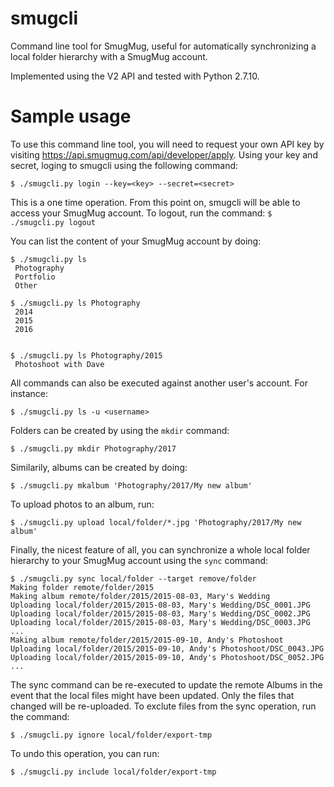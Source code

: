 # smugcli
Command line tool for SmugMug, useful for automatically synchronizing a local folder hierarchy with a SmugMug account.

Implemented using the V2 API and tested with Python 2.7.10.

# Sample usage

To use this command line tool, you will need to request your own API key by visiting https://api.smugmug.com/api/developer/apply. Using your key and secret, loging to smugcli using the following command:
```
$ ./smugcli.py login --key=<key> --secret=<secret>
```

This is a one time operation. From this point on, smugcli will be able to access your SmugMug account. To logout, run the command: `$ ./smugcli.py logout`

You can list the content of your SmugMug account by doing:
```
$ ./smugcli.py ls
 Photography
 Portfolio
 Other
 
$ ./smugcli.py ls Photography
 2014
 2015
 2016

 
$ ./smugcli.py ls Photography/2015
 Photoshoot with Dave
```
All commands can also be executed against another user's account. For instance:
```
$ ./smugcli.py ls -u <username>
```

Folders can be created by using the `mkdir` command:
```
$ ./smugcli.py mkdir Photography/2017
```

Similarily, albums can be created by doing:
```
$ ./smugcli.py mkalbum 'Photography/2017/My new album'
```

To upload photos to an album, run:
```
$ ./smugcli.py upload local/folder/*.jpg 'Photography/2017/My new album'
```

Finally, the nicest feature of all, you can synchronize a whole local folder hierarchy to your SmugMug account using the `sync` command:
```
$ ./smugcli.py sync local/folder --target remove/folder
Making folder remote/folder/2015
Making album remote/folder/2015/2015-08-03, Mary's Wedding
Uploading local/folder/2015/2015-08-03, Mary's Wedding/DSC_0001.JPG
Uploading local/folder/2015/2015-08-03, Mary's Wedding/DSC_0002.JPG
Uploading local/folder/2015/2015-08-03, Mary's Wedding/DSC_0003.JPG
...
Making album remote/folder/2015/2015-09-10, Andy's Photoshoot
Uploading local/folder/2015/2015-09-10, Andy's Photoshoot/DSC_0043.JPG
Uploading local/folder/2015/2015-09-10, Andy's Photoshoot/DSC_0052.JPG
...
```

The sync command can be re-executed to update the remote Albums in the event that the local files might have been updated. Only the files that changed will be re-uploaded. To exclute files from the sync operation, run the command:
```
$ ./smugcli.py ignore local/folder/export-tmp
```

To undo this operation, you can run:
```
$ ./smugcli.py include local/folder/export-tmp
```
